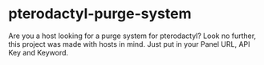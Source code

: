 # pterodactyl-purge-system
Are you a host looking for a purge system for pterodactyl? Look no further, this project was made with hosts in mind. Just put in your Panel URL, API Key and Keyword.
